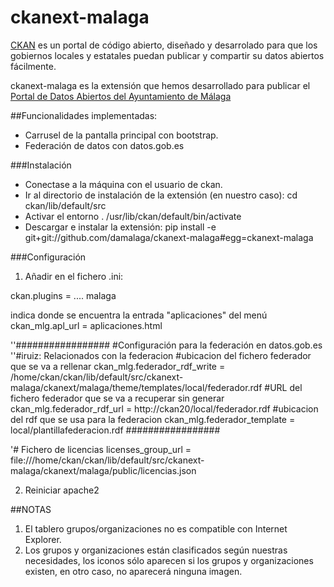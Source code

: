 ckanext-malaga
==============

[CKAN](http://ckan.org) es un portal de código abierto, diseñado y desarrolado para que los gobiernos locales y estatales puedan publicar y compartir su datos abiertos fácilmente.

ckanext-malaga es la extensión que hemos desarrollado para publicar el [Portal de Datos Abiertos del Ayuntamiento de Málaga](http://datosabiertos.malaga.eu)

##Funcionalidades implementadas:
* Carrusel de la pantalla principal con bootstrap.
* Federación de datos con datos.gob.es

###Instalación

* Conectase a la máquina con el usuario de ckan.
* Ir al directorio de instalación de la extensión (en nuestro caso):
cd ckan/lib/default/src
* Activar el entorno
. /usr/lib/ckan/default/bin/activate
* Descargar e instalar la extensión:
pip install -e git+git://github.com/damalaga/ckanext-malaga#egg=ckanext-malaga

###Configuración

1. Añadir en el fichero .ini:

ckan.plugins = .... malaga

indica donde se encuentra la entrada "aplicaciones" del menú
ckan_mlg.apl_url = aplicaciones.html 

''#################
#Configuración para la federación en datos.gob.es
''#iruiz: Relacionados con la federacion
#ubicacion del fichero federador que se va a rellenar
ckan_mlg.federador_rdf_write = /home/ckan/ckan/lib/default/src/ckanext-malaga/ckanext/malaga/theme/templates/local/federador.rdf
#URL del fichero federador que se va a recuperar sin generar
ckan_mlg.federador_rdf_url = http://ckan20/local/federador.rdf
#ubicacion del rdf que se usa para la federacion
ckan_mlg.federador_template = local/plantillafederacion.rdf
#################

'# Fichero de licencias
licenses_group_url = file:///home/ckan/ckan/lib/default/src/ckanext-malaga/ckanext/malaga/public/licencias.json

2. Reiniciar apache2

##NOTAS

1. El tablero grupos/organizaciones no es compatible con Internet Explorer.
2. Los grupos y organizaciones están clasificados según nuestras necesidades, los iconos sólo aparecen si los grupos y organizaciones existen, en otro caso, no aparecerá ninguna imagen.

